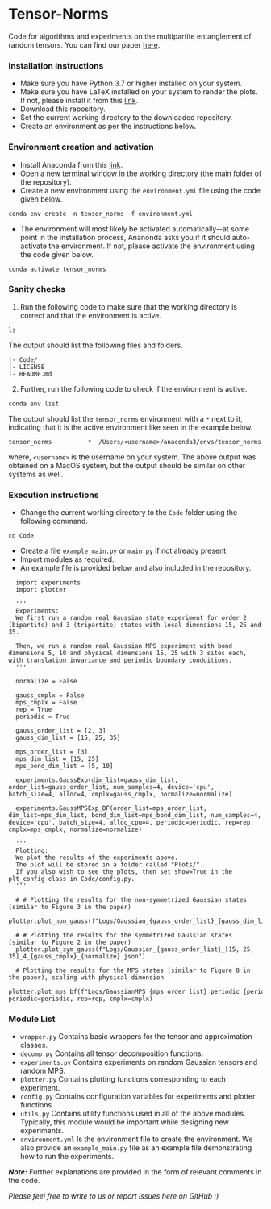 # Tensor-Norms
Code for algorithms and experiments on the multipartite entanglement of random tensors. You can find our paper [here](https://arxiv.org/abs/2209.11754).

### Installation instructions
- Make sure you have Python 3.7 or higher installed on your system.
- Make sure you have LaTeX installed on your system to render the plots. If not, please install it from this [link](https://www.latex-project.org/get/). 
- Download this repository.
- Set the current working directory to the downloaded repository.
- Create an environment as per the instructions below.

### Environment creation and activation
- Install Anaconda from this [link](https://www.anaconda.com/download).
- Open a new terminal window in the working directory (the main folder of the repository).
- Create a new environment using the ```environment.yml``` file using the code given below.
```
conda env create -n tensor_norms -f environment.yml
```
- The environment will most likely be activated automatically--at some point in the installation process, Ananonda asks you if it should auto-activate the environment. If not, please activate the environment using the code given below.
```
conda activate tensor_norms
```

### Sanity checks
1. Run the following code to make sure that the working directory is correct and that the environment is active.
```
ls
```
The output should list the following files and folders.
```
|- Code/
|- LICENSE
|- README.md
```
2. Further, run the following code to check if the environment is active.
```
conda env list
```
The output should list the ```tensor_norms``` environment with a ```*``` next to it, indicating that it is the active environment like seen in the example below.
```
tensor_norms          *  /Users/<username>/anaconda3/envs/tensor_norms
```
where, ```<username>``` is the username on your system. The above output was obtained on a MacOS system, but the output should be similar on other systems as well.
  
### Execution instructions
- Change the current working directory to the ```Code``` folder using the following command.
```
cd Code
```
- Create a file ```example_main.py``` or ```main.py``` if not already present.
- Import modules as required.
- An example file is provided below and also included in the repository.

```
  import experiments
  import plotter

  '''
  Experiments:
  We first run a random real Gaussian state experiment for order 2 (bipartite) and 3 (tripartite) states with local dimensions 15, 25 and 35.

  Then, we run a random real Gaussian MPS experiment with bond dimensions 5, 10 and physical dimensions 15, 25 with 3 sites each, with translation invariance and periodic boundary condoitions.
  '''

  normalize = False

  gauss_cmplx = False
  mps_cmplx = False
  rep = True
  periodic = True

  gauss_order_list = [2, 3]
  gauss_dim_list = [15, 25, 35]

  mps_order_list = [3]
  mps_dim_list = [15, 25]
  mps_bond_dim_list = [5, 10]

  experiments.GaussExp(dim_list=gauss_dim_list, order_list=gauss_order_list, num_samples=4, device='cpu', batch_size=4, alloc=4, cmplx=gauss_cmplx, normalize=normalize)

  experiments.GaussMPSExp_DF(order_list=mps_order_list, dim_list=mps_dim_list, bond_dim_list=mps_bond_dim_list, num_samples=4, device='cpu', batch_size=4, alloc_cpu=4, periodic=periodic, rep=rep, cmplx=mps_cmplx, normalize=normalize)

  '''
  Plotting:
  We plot the results of the experiments above.
  The plot will be stored in a folder called "Plots/".
  If you also wish to see the plots, then set show=True in the plt_config class in Code/config.py.
  '''

  # # Plotting the results for the non-symmetrized Gaussian states (similar to Figure 3 in the paper)
  plotter.plot_non_gauss(f"Logs/Gaussian_{gauss_order_list}_{gauss_dim_list}_4_{gauss_cmplx}_{normalize}.json")

  # # Plotting the results for the symmetrized Gaussian states (similar to Figure 2 in the paper)
  plotter.plot_sym_gauss(f"Logs/Gaussian_{gauss_order_list}_[15, 25, 35]_4_{gauss_cmplx}_{normalize}.json")

  # Plotting the results for the MPS states (similar to Figure 8 in the paper), scaling with physical dimension
  plotter.plot_mps_bf(f"Logs/GaussianMPS_{mps_order_list}_periodic_{periodic}_rep_{rep}_cmplx_{mps_cmplx}_normalize_False_DF.json", periodic=periodic, rep=rep, cmplx=cmplx)
```

### Module List
- ```wrapper.py``` Contains basic wrappers for the tensor and approximation classes.
- ```decomp.py``` Contains all tensor decomposition functions.
- ```experiments.py``` Contains experiments on random Gaussian tensors and random MPS.
- ```plotter.py``` Contains plotting functions corresponding to each experiment.
- ```config.py``` Contains configuration variables for experiments and plotter functions.
- ```utils.py``` Contains utility functions used in all of the above modules. Typically, this module would be important while designing new experiments.
- ```environment.yml``` Is the environment file to create the environment.
We also provide an ```example_main.py``` file as an example file demonstrating how to run the experiments.


**_Note:_** Further explanations are provided in the form of relevant comments in the code.


_Please feel free to write to us or report issues here on GitHub :)_